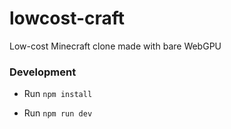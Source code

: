 # lowcost-craft
Low-cost Minecraft clone made with bare WebGPU

### Development

* Run `npm install`

* Run `npm run dev`
